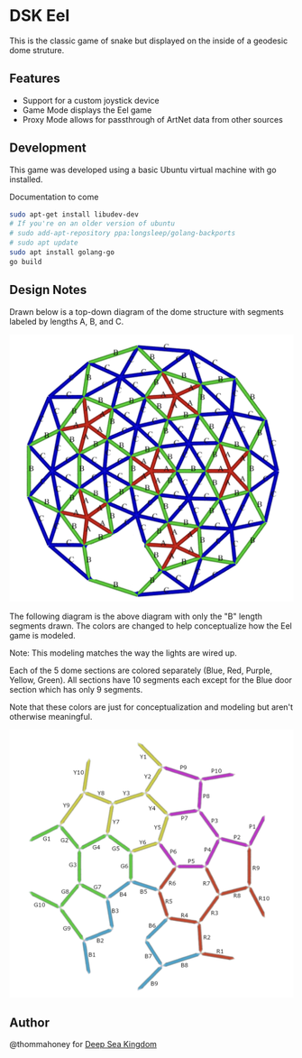 # DSK Eel

This is the classic game of snake but displayed on the inside of a geodesic dome struture.

## Features

- Support for a custom joystick device
- Game Mode displays the Eel game
- Proxy Mode allows for passthrough of ArtNet data from other sources

## Development

This game was developed using a basic Ubuntu virtual machine with go installed.

Documentation to come

```bash
sudo apt-get install libudev-dev
# If you're on an older version of ubuntu
# sudo add-apt-repository ppa:longsleep/golang-backports
# sudo apt update
sudo apt install golang-go
go build
```

## Design Notes

Drawn below is a top-down diagram of the dome structure with segments labeled by lengths A, B, and C.

![Dome Diagram](./docs/dome-diagram.png)


The following diagram is the above diagram with only the "B" length segments drawn. The colors are changed to help conceptualize how the Eel game is modeled.

Note: This modeling matches the way the lights are wired up.

Each of the 5 dome sections are colored separately (Blue, Red, Purple, Yellow, Green). All sections have 10 segments each except for the Blue door section which has only 9 segments.

Note that these colors are just for conceptualization and modeling but aren't otherwise meaningful.

![Lights Diagram](./docs/lights-diagram.png)

## Author

@thommahoney for [Deep Sea Kingdom](https://deepseakingdom.com)
